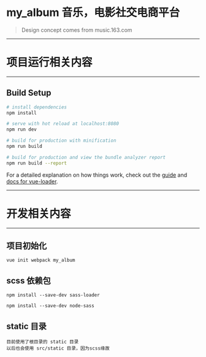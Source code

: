 # my_album 音乐，电影社交电商平台
> Design concept comes from music.163.com


---------------------------------------------------------------------------

# 项目运行相关内容

---------------------------------------------------------------------------

## Build Setup

``` bash
# install dependencies
npm install

# serve with hot reload at localhost:8080
npm run dev

# build for production with minification
npm run build

# build for production and view the bundle analyzer report
npm run build --report
```

For a detailed explanation on how things work, check out the [guide](http://vuejs-templates.github.io/webpack/) and [docs for vue-loader](http://vuejs.github.io/vue-loader).

-----------------------------------------------------------------------------------------------

# 开发相关内容

-----------------------------------------------------------------------------------------------
## 项目初始化 
```
vue init webpack my_album

```

## scss 依赖包
```
npm install --save-dev sass-loader

npm install --save-dev node-sass

```

## static 目录
```
目前使用了根目录的 static 目录
以后也会使用 src/static 目录，因为scss缘故
```




